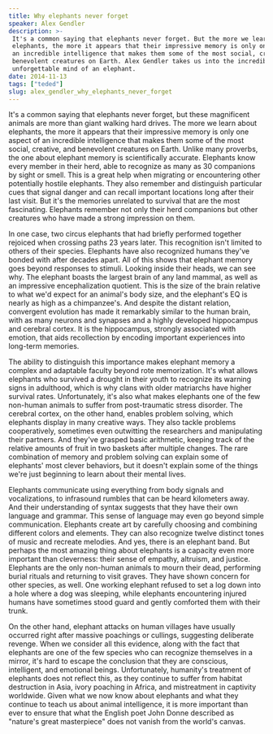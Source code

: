 ```yaml
---
title: Why elephants never forget
speaker: Alex Gendler
description: >-
 It's a common saying that elephants never forget. But the more we learn about
 elephants, the more it appears that their impressive memory is only one aspect of
 an incredible intelligence that makes them some of the most social, creative, and
 benevolent creatures on Earth. Alex Gendler takes us into the incredible,
 unforgettable mind of an elephant.
date: 2014-11-13
tags: ["teded"]
slug: alex_gendler_why_elephants_never_forget
---
```


It's a common saying that elephants never forget, but these magnificent animals are more
than giant walking hard drives. The more we learn about elephants, the more it appears
that their impressive memory is only one aspect of an incredible intelligence that makes
them some of the most social, creative, and benevolent creatures on Earth. Unlike many
proverbs, the one about elephant memory is scientifically accurate. Elephants know every
member in their herd, able to recognize as many as 30 companions by sight or smell. This
is a great help when migrating or encountering other potentially hostile elephants. They
also remember and distinguish particular cues that signal danger and can recall important
locations long after their last visit. But it's the memories unrelated to survival that are
the most fascinating. Elephants remember not only their herd companions but other
creatures who have made a strong impression on them.

In one case, two circus elephants that had briefly performed together rejoiced when
crossing paths 23 years later. This recognition isn't limited to others of their species.
Elephants have also recognized humans they've bonded with after decades apart. All of this
shows that elephant memory goes beyond responses to stimuli. Looking inside their heads,
we can see why. The elephant boasts the largest brain of any land mammal, as well as an
impressive encephalization quotient. This is the size of the brain relative to what we'd
expect for an animal's body size, and the elephant's EQ is nearly as high as a
chimpanzee's. And despite the distant relation, convergent evolution has made it
remarkably similar to the human brain, with as many neurons and synapses and a highly
developed hippocampus and cerebral cortex. It is the hippocampus, strongly associated with
emotion, that aids recollection by encoding important experiences into long-term
memories.

The ability to distinguish this importance makes elephant memory a complex and adaptable
faculty beyond rote memorization. It's what allows elephants who survived a drought in
their youth to recognize its warning signs in adulthood, which is why clans with older
matriarchs have higher survival rates. Unfortunately, it's also what makes elephants one
of the few non-human animals to suffer from post-traumatic stress disorder. The cerebral
cortex, on the other hand, enables problem solving, which elephants display in many
creative ways. They also tackle problems cooperatively, sometimes even outwitting the
researchers and manipulating their partners. And they've grasped basic arithmetic, keeping
track of the relative amounts of fruit in two baskets after multiple changes. The rare
combination of memory and problem solving can explain some of elephants' most clever
behaviors, but it doesn't explain some of the things we're just beginning to learn about
their mental lives.

Elephants communicate using everything from body signals and vocalizations, to infrasound
rumbles that can be heard kilometers away. And their understanding of syntax suggests that
they have their own language and grammar. This sense of language may even go beyond simple
communication. Elephants create art by carefully choosing and combining different colors
and elements. They can also recognize twelve distinct tones of music and recreate
melodies. And yes, there is an elephant band. But perhaps the most amazing thing about
elephants is a capacity even more important than cleverness: their sense of empathy,
altruism, and justice. Elephants are the only non-human animals to mourn their dead,
performing burial rituals and returning to visit graves. They have shown concern for other
species, as well. One working elephant refused to set a log down into a hole where a dog
was sleeping, while elephants encountering injured humans have sometimes stood guard and
gently comforted them with their trunk.

On the other hand, elephant attacks on human villages have usually occurred right after
massive poachings or cullings, suggesting deliberate revenge. When we consider all this
evidence, along with the fact that elephants are one of the few species who can recognize
themselves in a mirror, it's hard to escape the conclusion that they are conscious,
intelligent, and emotional beings. Unfortunately, humanity's treatment of elephants does
not reflect this, as they continue to suffer from habitat destruction in Asia, ivory
poaching in Africa, and mistreatment in captivity worldwide. Given what we now know about
elephants and what they continue to teach us about animal intelligence, it is more
important than ever to ensure that what the English poet John Donne described as "nature's
great masterpiece" does not vanish from the world's canvas.

<!--
ad_duration=0
event="TED-Ed"
external_start_time=0
intro_duration=0
is_subtitle_required="False"
is_talk_featured="False"
language="en"
language_swap="False"
native_language="en"
number_of_related_talks=6
number_of_speakers=1
number_of_subtitled_videos=0
number_of_tags=1
number_of_talk_download_languages=28
number_of_talk_more_resources=0
number_of_talk_recommendations=0
number_of_talks_take_actions=0
post_ad_duration=0
published_timestamp="2017-09-07 20:37:27"
recording_date="2014-11-13"
speaker_is_published=0
speaker_name="Alex Gendler"
talk_name="Why elephants never forget"
talks_tags=["teded"]
url_photo_talk="https://s3.amazonaws.com/talkstar-photos/uploads/4018bf25-5346-44a7-a9bb-3d38602bca41/75_Why-elephants-never-forget.jpg"
url_webpage="https://www.ted.com/talks/alex_gendler_why_elephants_never_forget"
video_type_name="TED-Ed Original"
-->